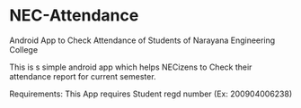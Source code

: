 NEC-Attendance
==============

Android App to Check Attendance of Students of Narayana Engineering College 

This is s simple android app which helps NECizens to Check their attendance report for current semester.

Requirements:
This App requires Student regd number (Ex: 200904006238)
